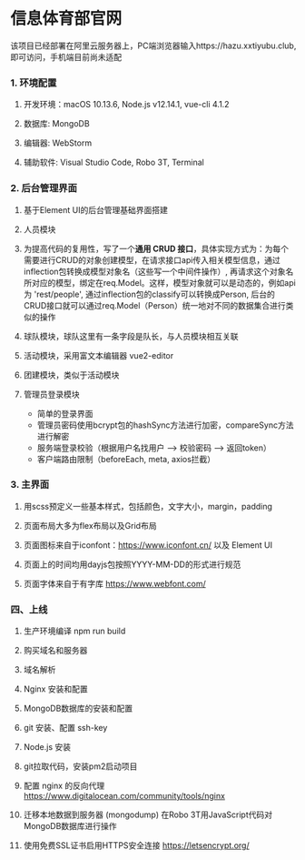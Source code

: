 # 信息体育部官网

该项目已经部署在阿里云服务器上，PC端浏览器输入https://hazu.xxtiyubu.club,即可访问，手机端目前尚未适配

### 1. 环境配置

1. 开发环境：macOS 10.13.6, Node.js v12.14.1, vue-cli 4.1.2

1. 数据库: MongoDB

1. 编辑器: WebStorm

1. 辅助软件: Visual Studio Code, Robo 3T, Terminal

### 2. 后台管理界面

1. 基于Element UI的后台管理基础界面搭建

1. 人员模块

1. 为提高代码的复用性，写了一个**通用 CRUD 接口**，具体实现方式为：为每个需要进行CRUD的对象创建模型，在请求接口api传入相关模型信息，通过inflection包转换成模型对象名（这些写一个中间件操作）, 再请求这个对象名所对应的模型，绑定在req.Model。这样，模型对象就可以是动态的，例如api为 'rest/people', 通过inflection包的classify可以转换成Person, 后台的CRUD接口就可以通过req.Model（Person）统一地对不同的数据集合进行类似的操作

1. 球队模块，球队这里有一条字段是队长，与人员模块相互关联

1. 活动模块，采用富文本编辑器 vue2-editor

1. 团建模块，类似于活动模块

1. 管理员登录模块
    - 简单的登录界面
    - 管理员密码使用bcrypt包的hashSync方法进行加密，compareSync方法进行解密
    - 服务端登录校验（根据用户名找用户 --> 校验密码 --> 返回token）
    - 客户端路由限制（beforeEach, meta, axios拦截）
  
### 3. 主界面

1. 用scss预定义一些基本样式，包括颜色，文字大小，margin，padding

1. 页面布局大多为flex布局以及Grid布局

1. 页面图标来自于iconfont：https://www.iconfont.cn/ 以及 Element UI

1. 页面上的时间均用dayjs包按照YYYY-MM-DD的形式进行规范

1. 页面字体来自于有字库 https://www.webfont.com/

### 四、上线

1. 生产环境编译 npm run build

1. 购买域名和服务器

1. 域名解析

1. Nginx 安装和配置

1. MongoDB数据库的安装和配置

1. git 安装、配置 ssh-key

1. Node.js 安装

1. git拉取代码，安装pm2启动项目

1. 配置 nginx 的反向代理 https://www.digitalocean.com/community/tools/nginx

1. 迁移本地数据到服务器 (mongodump) 在Robo 3T用JavaScript代码对MongoDB数据库进行操作

1. 使用免费SSL证书启用HTTPS安全连接 https://letsencrypt.org/

